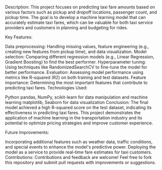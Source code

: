 Description:
This project focuses on predicting taxi fare amounts based on various factors such as pickup and dropoff locations, passenger count, and pickup time. The goal is to develop a machine learning model that can accurately estimate taxi fares, which can be valuable for both taxi service providers and customers in planning and budgeting for rides.

Key Features:

Data preprocessing: Handling missing values, feature engineering (e.g., creating new features from pickup time), and data visualization.
Model selection: Comparing different regression models (e.g., Linear Regression, Gradient Boosting) to find the best performer.
Hyperparameter tuning: Using techniques like RandomizedSearchCV to fine-tune the model for better performance.
Evaluation: Assessing model performance using metrics like R-squared (R2) on both training and test datasets.
Feature importance: Determining the most important features that contribute to predicting taxi fares.
Technologies Used:

Python
pandas, NumPy, scikit-learn for data manipulation and machine learning
matplotlib, Seaborn for data visualization
Conclusion:
The final model achieved a high R-squared score on the test dataset, indicating its effectiveness in predicting taxi fares. This project demonstrates the application of machine learning in the transportation industry and its potential to optimize pricing strategies and improve customer experience.

Future Improvements:

Incorporating additional features such as weather data, traffic conditions, and special events to enhance the model's predictive power.
Deploying the model as a service to provide real-time fare estimates for taxi customers.
Contributions:
Contributions and feedback are welcome! Feel free to fork this repository and submit pull requests with improvements or suggestions.

